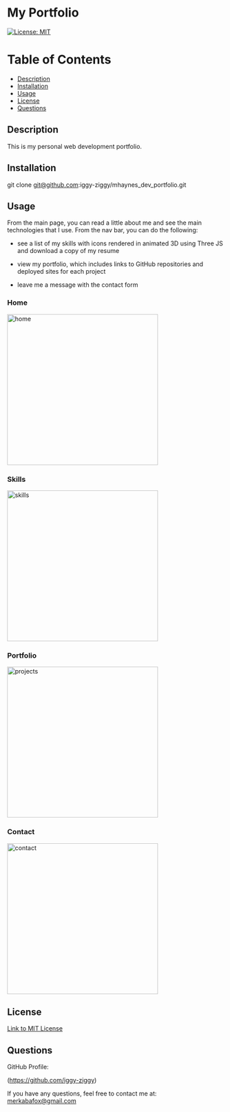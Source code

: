 # My Portfolio

[![License: MIT](https://img.shields.io/badge/License-MIT-yellow.svg)](https://opensource.org/licenses/MIT)


# Table of Contents

* [Description](#description)
* [Installation](#installation)
* [Usage](#usage)
* [License](#license)
* [Questions](#questions)


## Description

This is my personal web development portfolio.


## Installation

git clone git@github.com:iggy-ziggy/mhaynes_dev_portfolio.git


## Usage

From the main page, you can read a little about me and see the main technologies that I use. From the nav bar, you can do the following:

* see a list of my skills with icons rendered in animated 3D using Three JS and download a copy of my resume

* view my portfolio, which includes links to GitHub repositories and deployed sites for each project

* leave me a message with the contact form

### Home  
<img width="350" alt="home" src="https://github.com/user-attachments/assets/e563983e-5076-4a5d-af54-f5f977411d3b">   


### Skills  
<img width="350" alt="skills" src="https://github.com/user-attachments/assets/3e1ed4f8-d1f5-4e24-9619-f01804a6ed0e">   


### Portfolio  
<img width="350" alt="projects" src="https://github.com/user-attachments/assets/303bbfe4-1368-4f75-af0d-6146c5e8c177">   


### Contact  
<img width="350" alt="contact" src="https://github.com/user-attachments/assets/65b27a52-d654-4938-8563-b5059ce17eef">   


## License
[Link to MIT License](https://opensource.org/licenses/MIT)


## Questions

GitHub Profile: 

(https://github.com/iggy-ziggy)

If you have any questions, feel free to contact me at:
merkabafox@gmail.com

